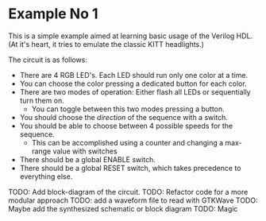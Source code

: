 Example No 1
============

This is a simple example aimed at learning basic usage of the Verilog HDL.
(At it's heart, it tries to emulate the classic KITT headlights.)

The circuit is as follows:
- There are 4 RGB LED's. Each LED should run only one color at a time.
- You can choose the color pressing a dedicated button for each color.
- There are two modes of operation: Either flash all LEDs or sequentially turn them on.
	+ You can toggle between this two modes pressing a button.
- You should choose the *direction* of the sequence with a switch.
- You should be able to choose between 4 possible speeds for the sequence.
	+ This can be accomplished using a counter and changing a max-range value with switches
- There should be a global ENABLE switch.
- There should be a global RESET switch, which takes precedence to everything else.


TODO: Add block-diagram of the circuit.
TODO: Refactor code for a more modular approach
TODO: add a waveform file to read with GTKWave
TODO: Maybe add the synthesized schematic or block diagram
TODO: Magic
